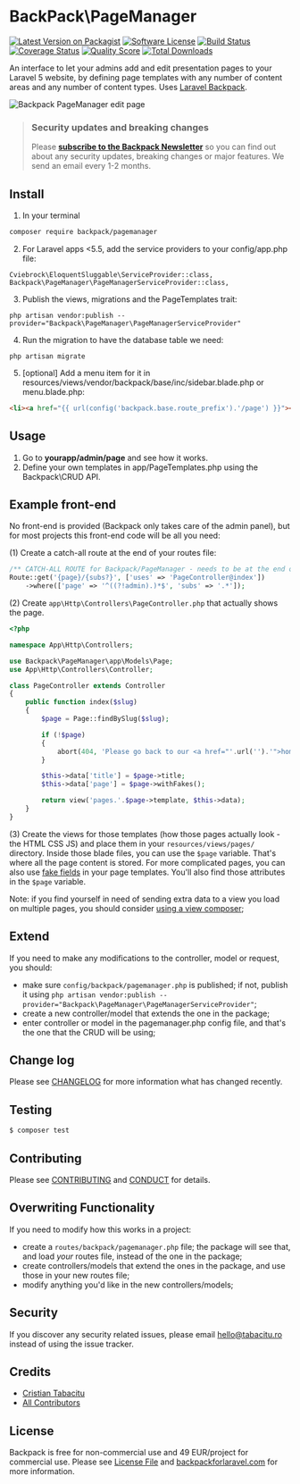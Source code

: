 # BackPack\PageManager

[![Latest Version on Packagist][ico-version]][link-packagist]
[![Software License][ico-license]](LICENSE.md)
[![Build Status][ico-travis]][link-travis]
[![Coverage Status][ico-scrutinizer]][link-scrutinizer]
[![Quality Score][ico-code-quality]][link-code-quality]
[![Total Downloads][ico-downloads]][link-downloads]

An interface to let your admins add and edit presentation pages to your Laravel 5 website, by defining page templates with any number of content areas and any number of content types. Uses [Laravel Backpack](https://github.com/laravel-backpack).

![Backpack PageManager edit page](https://backpackforlaravel.com/uploads/screenshots/page_edit.png "PageManager edit page")


> ### Security updates and breaking changes
> Please **[subscribe to the Backpack Newsletter](http://backpackforlaravel.com/newsletter)** so you can find out about any security updates, breaking changes or major features. We send an email every 1-2 months.


## Install

1) In your terminal

``` bash
composer require backpack/pagemanager
```

2) For Laravel apps <5.5, add the service providers to your config/app.php file:

```
Cviebrock\EloquentSluggable\ServiceProvider::class, 
Backpack\PageManager\PageManagerServiceProvider::class,
```

3) Publish the views, migrations and the PageTemplates trait:

```
php artisan vendor:publish --provider="Backpack\PageManager\PageManagerServiceProvider"
```

4) Run the migration to have the database table we need:

```
php artisan migrate
```

5) [optional] Add a menu item for it in resources/views/vendor/backpack/base/inc/sidebar.blade.php or menu.blade.php:

```html
<li><a href="{{ url(config('backpack.base.route_prefix').'/page') }}"><i class="fa fa-file-o"></i> <span>Pages</span></a></li>
```


## Usage

1. Go to **yourapp/admin/page** and see how it works.
2. Define your own templates in app/PageTemplates.php using the Backpack\CRUD API.

## Example front-end

No front-end is provided (Backpack only takes care of the admin panel), but for most projects this front-end code will be all you need:

(1) Create a catch-all route at the end of your routes file:
```php
/** CATCH-ALL ROUTE for Backpack/PageManager - needs to be at the end of your routes.php file  **/
Route::get('{page}/{subs?}', ['uses' => 'PageController@index'])
    ->where(['page' => '^((?!admin).)*$', 'subs' => '.*']);
```

(2) Create ```app\Http\Controllers\PageController.php``` that actually shows the page.
```php
<?php

namespace App\Http\Controllers;

use Backpack\PageManager\app\Models\Page;
use App\Http\Controllers\Controller;

class PageController extends Controller
{
    public function index($slug)
    {
        $page = Page::findBySlug($slug);

        if (!$page)
        {
            abort(404, 'Please go back to our <a href="'.url('').'">homepage</a>.');
        }

        $this->data['title'] = $page->title;
        $this->data['page'] = $page->withFakes();

        return view('pages.'.$page->template, $this->data);
    }
}
```

(3) Create the views for those templates (how those pages actually look - the HTML CSS JS) and place them in your ```resources/views/pages/``` directory. Inside those blade files, you can use the ```$page``` variable. That's where all the page content is stored. For more complicated pages, you can also use [fake fields](https://laravel-backpack.readme.io/docs/crud#section-extras-fake-fields-stored-as-json-in-the-database-) in your page templates. You'll also find those attributes in the ```$page``` variable.

Note: if you find yourself in need of sending extra data to a view you load on multiple pages, you should consider [using a view composer](https://laravel.com/docs/5.3/views#view-composers);

## Extend

If you need to make any modifications to the controller, model or request, you should:
- make sure ```config/backpack/pagemanager.php``` is published; if not, publish it using ```php artisan vendor:publish --provider="Backpack\PageManager\PageManagerServiceProvider"```;
- create a new controller/model that extends the one in the package;
- enter controller or model in the pagemanager.php config file, and that's the one that the CRUD will be using;

## Change log

Please see [CHANGELOG](CHANGELOG.md) for more information what has changed recently.

## Testing

``` bash
$ composer test
```

## Contributing

Please see [CONTRIBUTING](CONTRIBUTING.md) and [CONDUCT](CONDUCT.md) for details.

## Overwriting Functionality

If you need to modify how this works in a project: 
- create a ```routes/backpack/pagemanager.php``` file; the package will see that, and load _your_ routes file, instead of the one in the package; 
- create controllers/models that extend the ones in the package, and use those in your new routes file;
- modify anything you'd like in the new controllers/models;

## Security

If you discover any security related issues, please email hello@tabacitu.ro instead of using the issue tracker.

## Credits

- [Cristian Tabacitu][link-author]
- [All Contributors][link-contributors]

## License

Backpack is free for non-commercial use and 49 EUR/project for commercial use. Please see [License File](LICENSE.md) and [backpackforlaravel.com](https://backpackforlaravel.com/#pricing) for more information.

[ico-version]: https://img.shields.io/packagist/v/backpack/PageManager.svg?style=flat-square
[ico-license]: https://img.shields.io/badge/license-MIT-brightgreen.svg?style=flat-square
[ico-travis]: https://img.shields.io/travis/laravel-backpack/PageManager/master.svg?style=flat-square
[ico-scrutinizer]: https://img.shields.io/scrutinizer/coverage/g/laravel-backpack/PageManager.svg?style=flat-square
[ico-code-quality]: https://img.shields.io/scrutinizer/g/laravel-backpack/PageManager.svg?style=flat-square
[ico-downloads]: https://img.shields.io/packagist/dt/backpack/pagemanager.svg?style=flat-square

[link-packagist]: https://packagist.org/packages/laravel-backpack/PageManager
[link-travis]: https://travis-ci.org/laravel-backpack/PageManager
[link-scrutinizer]: https://scrutinizer-ci.com/g/laravel-backpack/PageManager/code-structure
[link-code-quality]: https://scrutinizer-ci.com/g/laravel-backpack/PageManager
[link-downloads]: https://packagist.org/packages/backpack/pagemanager
[link-author]: https://github.com/tabacitu
[link-contributors]: ../../contributors
